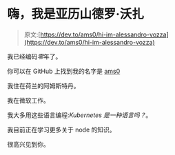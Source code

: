 # 嗨，我是亚历山德罗·沃扎

> 原文:[https://dev.to/ams0/hi-im-alessandro-vozza](https://dev.to/ams0/hi-im-alessandro-vozza)

我已经编码*零*年了。

你可以在 GitHub 上找到我的名字是 [ams0](https://github.com/ams0)

我住在荷兰的阿姆斯特丹。

我在微软工作。

我大多用这些语言编程:*Kubernetes 是一种语言吗？*。

我目前正在学习更多关于 node 的知识。

很高兴见到你。